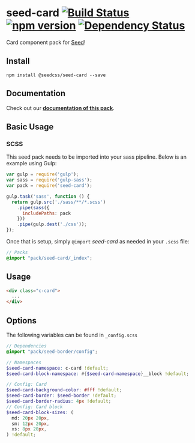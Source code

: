 # seed-card [![Build Status](https://travis-ci.org/helpscout/seed-card.svg?branch=master)](https://travis-ci.org/helpscout/seed-card) [![npm version](https://badge.fury.io/js/%40seedcss%2Fseed-card.svg)](https://badge.fury.io/js/%40seedcss%2Fseed-card) [![Dependency Status](https://david-dm.org/helpscout/seed-card.svg)](https://david-dm.org/helpscout/seed-card)

Card component pack for [Seed](https://github.com/helpscout/seed)!


## Install
```
npm install @seedcss/seed-card --save
```


## Documentation

Check out our **[documentation of this pack](http://developer.helpscout.net/seed/packs/seed-card/)**.


## Basic Usage

### SCSS
This seed pack needs to be imported into your sass pipeline. Below is an example using Gulp:


```javascript
var gulp = require('gulp');
var sass = require('gulp-sass');
var pack = require('seed-card');

gulp.task('sass', function () {
  return gulp.src('./sass/**/*.scss')
    .pipe(sass({
      includePaths: pack
    }))
    .pipe(gulp.dest('./css'));
});
```

Once that is setup, simply `@import` *seed-card* as needed in your `.scss` file:

```scss
// Packs
@import "pack/seed-card/_index";
```

## Usage

```html
<div class="c-card">
  ...
</div>
```


## Options

The following variables can be found in `_config.scss`

```scss
// Dependencies
@import "pack/seed-border/config";

// Namespaces
$seed-card-namespace: c-card !default;
$seed-card-block-namespace: #{$seed-card-namespace}__block !default;

// Config: Card
$seed-card-background-color: #fff !default;
$seed-card-border: $seed-border !default;
$seed-card-border-radius: 4px !default;
// Config: Card block
$seed-card-block-sizes: (
  md: 20px 20px,
  sm: 12px 20px,
  xs: 8px 20px,
) !default;
```
